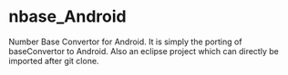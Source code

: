 nbase_Android
=============

Number Base Convertor for Android. It is simply the porting of baseConvertor to Android. Also an eclipse project which can
directly be imported after git clone.
